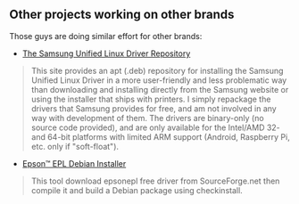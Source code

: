 Other projects working on other brands
--------------------------------------

Those guys are doing similar effort for other brands:

* [The Samsung Unified Linux Driver Repository](http://www.bchemnet.com/suldr/)

> This site provides an apt (.deb) repository for installing the Samsung Unified Linux Driver in a more user-friendly and less problematic way than downloading and installing directly from the Samsung website or using the installer that ships with printers. I simply repackage the drivers that Samsung provides for free, and am not involved in any way with development of them. The drivers are binary-only (no source code provided), and are only available for the Intel/AMD 32- and 64-bit platforms with limited ARM support (Android, Raspberry Pi, etc. only if "soft-float"). 

* [Epson™ EPL Debian Installer](https://github.com/illwieckz/epsonepl_debian_installer)

> This tool download epsonepl free driver from SourceForge.net then compile it and build a Debian package using checkinstall.

